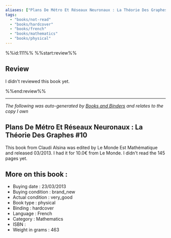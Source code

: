 ```yaml
---
aliases: ["Plans De Métro Et Réseaux Neuronaux : La Théorie Des Graphes #10"] 
tags: 
  - "books/not-read" 
  - "books/hardcover" 
  - "books/french"
  - "books/mathematics"
  - "books/physical"
---
```

%%id:111%%
%%start:review%%
## Review
I didn't reviewed this book yet. 

%%end:review%%

---
_The following was auto-generated by [Books and Binders](Books%20and%20Binders.md) and relates to the copy I own_
## Plans De Métro Et Réseaux Neuronaux : La Théorie Des Graphes #10
This book from Claudi Alsina was edited by Le Monde Est Mathématique and released 03/2013. I had it for 10.0€ from Le Monde. I didn't read the 145 pages yet.

## More on this book :
- Buying date : 23/03/2013
- Buying condition : brand_new
- Actual condition : very_good
- Book type : physical
- Binding : hardcover
- Language : French
- Category : Mathematics
- ISBN : 
- Weight in grams : 463
